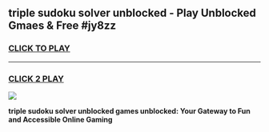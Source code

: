 
## triple sudoku solver unblocked - Play Unblocked Gmaes & Free #jy8zz
<h3>
<a href="https://news.freeplayer.one?title=triple_sudoku_solver_unblocked&ref=24F">CLICK TO PLAY</a></h3>
<hr>

<h3>
<a href="https://news.freeplayer.one?title=triple_sudoku_solver_unblocked&ref=24F">CLICK 2 PLAY</a>
  
</h3>

<a href="https://news.freeplayer.one?title=triple_sudoku_solver_unblocked&ref=24F/"><img src="https://clearcache.store/games.png"></a>


**triple sudoku solver unblocked games unblocked: Your Gateway to Fun and Accessible Online Gaming**
